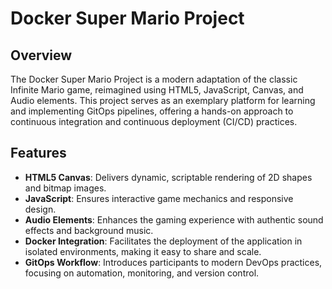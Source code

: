 # Docker Super Mario Project

## Overview
The Docker Super Mario Project is a modern adaptation of the classic Infinite Mario game, reimagined using HTML5, JavaScript, Canvas, and Audio elements. This project serves as an exemplary platform for learning and implementing GitOps pipelines, offering a hands-on approach to continuous integration and continuous deployment (CI/CD) practices.

## Features
- **HTML5 Canvas**: Delivers dynamic, scriptable rendering of 2D shapes and bitmap images.
- **JavaScript**: Ensures interactive game mechanics and responsive design.
- **Audio Elements**: Enhances the gaming experience with authentic sound effects and background music.
- **Docker Integration**: Facilitates the deployment of the application in isolated environments, making it easy to share and scale.
- **GitOps Workflow**: Introduces participants to modern DevOps practices, focusing on automation, monitoring, and version control.
